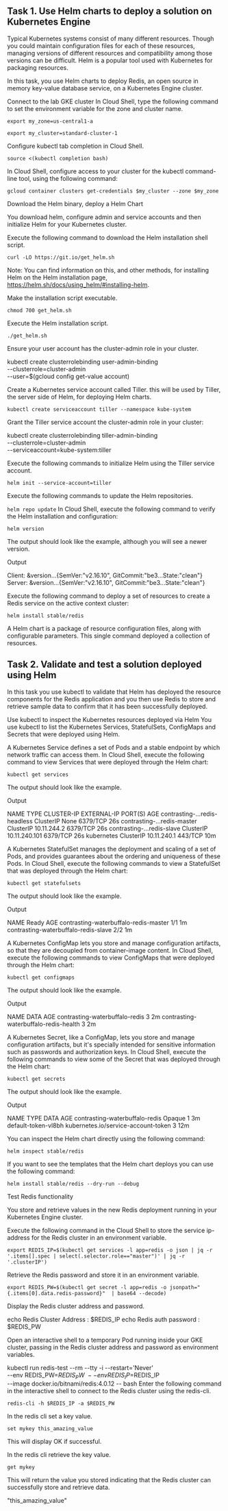 ## Task 1. Use Helm charts to deploy a solution on Kubernetes Engine
Typical Kubernetes systems consist of many different resources. Though you could maintain configuration files for each of these resources, managing versions of different resources and compatibility among those versions can be difficult. Helm is a popular tool used with Kubernetes for packaging resources.

In this task, you use Helm charts to deploy Redis, an open source in memory key-value database service, on a Kubernetes Engine cluster.

Connect to the lab GKE cluster
In Cloud Shell, type the following command to set the environment variable for the zone and cluster name.

`export my_zone=us-central1-a`

`export my_cluster=standard-cluster-1`
  
Configure kubectl tab completion in Cloud Shell.

`source <(kubectl completion bash)`

In Cloud Shell, configure access to your cluster for the kubectl command-line tool, using the following command:

`gcloud container clusters get-credentials $my_cluster --zone $my_zone`

Download the Helm binary, deploy a Helm Chart

You download helm, configure admin and service accounts and then initialize Helm for your Kubernetes cluster.

Execute the following command to download the Helm installation shell script.

`curl -LO https://git.io/get_helm.sh`

Note: You can find information on this, and other methods, for installing Helm on the Helm installation page, https://helm.sh/docs/using_helm/#installing-helm.

Make the installation script executable.

`chmod 700 get_helm.sh`

Execute the Helm installation script.

`./get_helm.sh`

Ensure your user account has the cluster-admin role in your cluster.

kubectl create clusterrolebinding user-admin-binding \
   --clusterrole=cluster-admin \
   --user=$(gcloud config get-value account)
   
Create a Kubernetes service account called Tiller. this will be used by Tiller, the server side of Helm, for deploying Helm charts.

`kubectl create serviceaccount tiller --namespace kube-system`

Grant the Tiller service account the cluster-admin role in your cluster:

kubectl create clusterrolebinding tiller-admin-binding \
   --clusterrole=cluster-admin \
   --serviceaccount=kube-system:tiller
   
Execute the following commands to initialize Helm using the Tiller service account.

`helm init --service-account=tiller`


Execute the following commands to update the Helm repositories.

`helm repo update`
In Cloud Shell, execute the following command to verify the Helm installation and configuration:

`helm version`

The output should look like the example, although you will see a newer version.

Output

Client: &version...{SemVer:"v2.16.10", GitCommit:"be3...State:"clean"}
Server: &version...{SemVer:"v2.16.10", GitCommit:"be3...State:"clean"}


Execute the following command to deploy a set of resources to create a Redis service on the active context cluster:

`helm install stable/redis`

A Helm chart is a package of resource configuration files, along with configurable parameters. This single command deployed a collection of resources.

## Task 2. Validate and test a solution deployed using Helm

In this task you use kubectl to validate that Helm has deployed the resource components for the Redis application and you then use Redis to store and retrieve sample data to confirm that it has been successfully deployed.

Use kubectl to inspect the Kubernetes resources deployed via Helm
You use kubectl to list the Kubernetes Services, StatefulSets, ConfigMaps and Secrets that were deployed using Helm.

A Kubernetes Service defines a set of Pods and a stable endpoint by which network traffic can access them. In Cloud Shell, execute the following command to view Services that were deployed through the Helm chart:

`kubectl get services`

The output should look like the example.

Output

NAME                           TYPE       CLUSTER-IP    EXTERNAL-IP  PORT(S)   AGE
contrasting-...redis-headless  ClusterIP  None          <none>       6379/TCP  26s
contrasting-...redis-master    ClusterIP  10.11.244.2   <none>       6379/TCP  26s
contrasting-...redis-slave     ClusterIP  10.11.240.101 <none>       6379/TCP  26s
kubernetes                     ClusterIP  10.11.240.1   <none>       443/TCP   10m

A Kubernetes StatefulSet manages the deployment and scaling of a set of Pods, and provides guarantees about the ordering and uniqueness of these Pods. In Cloud Shell, execute the following commands to view a StatefulSet that was deployed through the Helm chart:

`kubectl get statefulsets`

The output should look like the example.

Output

NAME                                       Ready   AGE
contrasting-waterbuffalo-redis-master      1/1     1m
contrasting-waterbuffalo-redis-slave       2/2     1m

A Kubernetes ConfigMap lets you store and manage configuration artifacts, so that they are decoupled from container-image content. In Cloud Shell, execute the following commands to view ConfigMaps that were deployed through the Helm chart:

`kubectl get configmaps`

The output should look like the example.

Output

NAME                                    DATA      AGE
contrasting-waterbuffalo-redis           3         2m
contrasting-waterbuffalo-redis-health    3         2m

A Kubernetes Secret, like a ConfigMap, lets you store and manage configuration artifacts, but it's specially intended for sensitive information such as passwords and authorization keys. In Cloud Shell, execute the following commands to view some of the Secret that was deployed through the Helm chart:

`kubectl get secrets`

The output should look like the example.

Output

NAME                            TYPE                               DATA    AGE
contrasting-waterbuffalo-redis  Opaque                               1      3m
default-token-vl8bh             kubernetes.io/service-account-token  3      12m

You can inspect the Helm chart directly using the following command:

`helm inspect stable/redis`

If you want to see the templates that the Helm chart deploys you can use the following command:

`helm install stable/redis --dry-run --debug`

Test Redis functionality

You store and retrieve values in the new Redis deployment running in your Kubernetes Engine cluster.

Execute the following command in the Cloud Shell to store the service ip-address for the Redis cluster in an environment variable.

`export REDIS_IP=$(kubectl get services -l app=redis -o json | jq -r '.items[].spec | select(.selector.role=="master")' | jq -r '.clusterIP')`

Retrieve the Redis password and store it in an environment variable.

`export REDIS_PW=$(kubectl get secret -l app=redis -o jsonpath="{.items[0].data.redis-password}"  | base64 --decode)`

Display the Redis cluster address and password.

echo Redis Cluster Address : $REDIS_IP
echo Redis auth password   : $REDIS_PW

Open an interactive shell to a temporary Pod running inside your GKE cluster, passing in the Redis cluster address and password as environment variables.

kubectl run redis-test --rm --tty -i --restart='Never' \
    --env REDIS_PW=$REDIS_PW \
    --env REDIS_IP=$REDIS_IP \
    --image docker.io/bitnami/redis:4.0.12 -- bash
Enter the following command in the interactive shell to connect to the Redis cluster using the redis-cli.

`redis-cli -h $REDIS_IP -a $REDIS_PW`

In the redis cli set a key value.

`set mykey this_amazing_value`

This will display OK if successful.

In the redis cli retrieve the key value.

`get mykey`

This will return the value you stored indicating that the Redis cluster can successfully store and retrieve data.

"this_amazing_value"
